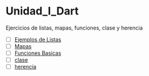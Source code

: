 # Unidad_I_Dart
Ejercicios de listas, mapas, funciones, clase y herencia
- [ ] [Ejemplos de Listas](https://dartpad.dev/9439792b0c13cb7909753fc11d49958b ) 
- [ ] [Mapas](https://dartpad.dev/c5cfa3cc8b74524890b6c7ca916ea182 )
- [ ] [Funciones Basicas](https://dartpad.dev/0bd840c32f1228df9f88be77ec40997f )
- [ ] [clase](https://dartpad.dev/102b0b6964368dcc53bcbfd1e9181080 )
- [ ] [herencia](https://dartpad.dev/3bdccb945b11741a8f8b071efb26011f )
